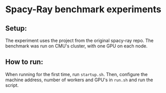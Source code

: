 # Spacy-Ray benchmark experiments

## Setup:
The experiment uses the project from the original spacy-ray repo. The benchmark was run on CMU's cluster, with one GPU on each node. 

## How to run:
When running for the first time, run ```startup.sh```. Then, configure the machine address, number of workers and GPU's in ```run.sh``` and run the script.
